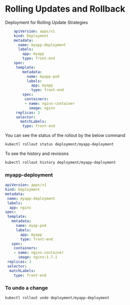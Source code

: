 # Rolling Updates and Rollback

Deployment  for Rolling Update Strategies

```yaml
    apiVersion: apps/v1
    kind: Deployment
    metadata:
      name: myapp-deployment
      labels:
        app: myapp
        type: front-end
    spec:
     template:
        metadata:
          name: myapp-pod
          labels:
            app: myapp
            type: front-end
        spec:
         containers:
         - name: nginx-container
           image: nginx
     replicas: 3
     selector:
       matchLabels:
        type: front-end
```

You can see the status of the rollout by the below command

```bash
kubectl rollout status deployment/myapp-deployment
```

To see the history and revisions

```bash
kubectl rollout history deployment/myapp-deployment
```

### myapp-deployment

```yml
apiVersion: apps/v1
kind: Deployment
metadata:
 name: myapp-deployment
 labels:
  app: nginx
spec:
 template:
   metadata:
     name: myap-pod
     labels:
       app: myapp
       type: front-end
   spec:
    containers:
    - name: nginx-container
      image: nginx:1.7.1
 replicas: 3
 selector:
  matchLabels:
    type: front-end
```

### To undo a change

```bash
kubectl rollout undo deployment/myapp-deployment
```
